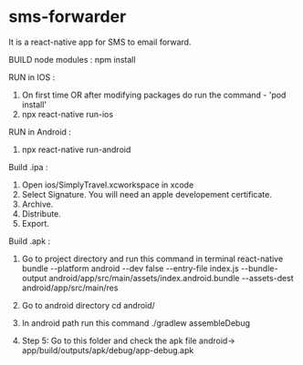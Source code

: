 # sms-forwarder
It is a react-native app for SMS to email forward.


BUILD node modules :
npm install

RUN in IOS :
1. On first time OR after modifying packages do run the command -  'pod install'
2. npx react-native run-ios


RUN in Android :
1. npx react-native run-android


Build .ipa :
1. Open ios/SimplyTravel.xcworkspace in xcode
2. Select Signature. You will need an apple developement certificate.
3. Archive.
4. Distribute.
5. Export.


Build .apk :

1. Go to project directory and run this command in terminal
   react-native bundle --platform android --dev false --entry-file index.js --bundle-output android/app/src/main/assets/index.android.bundle --assets-dest android/app/src/main/res

2. Go to android directory
   cd android/

3.  In android path run this command
    ./gradlew assembleDebug

4. Step 5: Go to this folder and check the apk file
   android-> app/build/outputs/apk/debug/app-debug.apk
